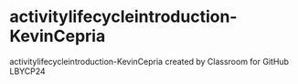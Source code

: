 # activitylifecycleintroduction-KevinCepria
activitylifecycleintroduction-KevinCepria created by Classroom for GitHub
LBYCP24

